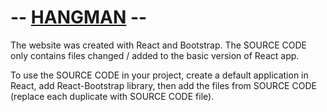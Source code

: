 # -- <a href="https://fijolkrzysztof.github.io/hangman/">HANGMAN</a> --

The website was created with React and Bootstrap. The SOURCE CODE only contains files changed / added to the basic version of React app.

To use the SOURCE CODE in your project, create a default application in React, add React-Bootstrap library, then add the files from SOURCE CODE (replace each duplicate with SOURCE CODE file).
